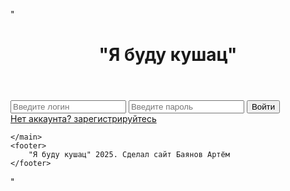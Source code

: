 "<!DOCTYPE html>
<html lang="ru">
<head>
    <meta charset="UTF-8">
    <meta name="viewport" content="width=device-width, initial-scale=1.0">
    <title>Document</title>
    <link rel="stylesheet" href="style/style.css">
</head>
<body>
    <header class="AuthRegistr">
        <h1>"Я буду кушац"</h1> 
    </header>
    <main class="forms">
        <form action="login.php" method="POST">
            <input type="text" placeholder="Введите логин" name="login" required>
            <input type="password" placeholder="Введите пароль" name="password" required minlength="6"> 
            <input type="submit" value="Войти"/> <br>
            <a href="registration.html">Нет аккаунта? зарегистрируйтесь</a>
        </form>
        
    </main>
    <footer>
        "Я буду кушац" 2025. Сделал сайт Баянов Артём
    </footer>
</body>
</html>"
